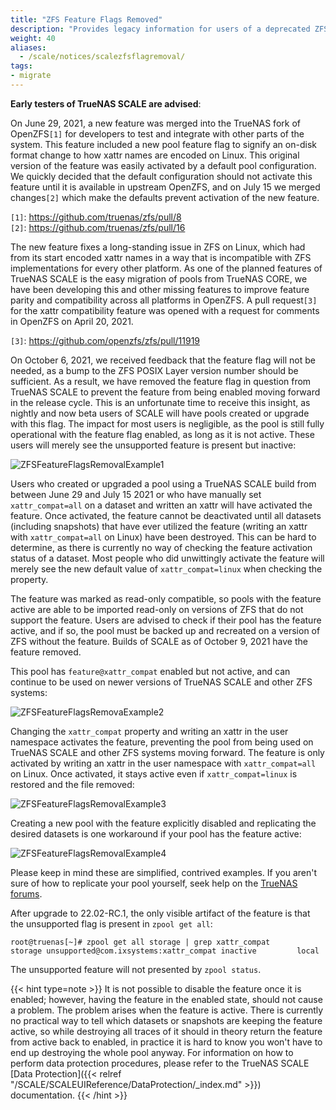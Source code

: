 ```yaml
---
title: "ZFS Feature Flags Removed"
description: "Provides legacy information for users of a deprecated ZFS feature flag merged into TrueNAS SCALE 22.02 and removed in 22.12."
weight: 40
aliases:
  - /scale/notices/scalezfsflagremoval/
tags:
- migrate
---
```


**Early testers of TrueNAS SCALE are advised**:

On June 29, 2021, a new feature was merged into the TrueNAS fork of OpenZFS`[1]` for developers to test and integrate with other parts of the system. This feature included a new pool feature flag to signify an on-disk format change to how xattr names are encoded on Linux. This original version of the feature was easily activated by a default pool configuration. We quickly decided that the default configuration should not activate this feature until it is available in upstream OpenZFS, and on July 15 we merged changes`[2]` which make the defaults prevent activation of the new feature.

`[1]`: https://github.com/truenas/zfs/pull/8</br>
`[2]`: https://github.com/truenas/zfs/pull/16

The new feature fixes a long-standing issue in ZFS on Linux, which had from its start encoded xattr names in a way that is incompatible with ZFS implementations for every other platform. As one of the planned features of TrueNAS SCALE is the easy migration of pools from TrueNAS CORE, we have been developing this and other missing features to improve feature parity and compatibility across all platforms in OpenZFS. A pull request`[3]` for the xattr compatibility feature was opened with a request for comments in OpenZFS on April 20, 2021.

`[3]`: https://github.com/openzfs/zfs/pull/11919

On October 6, 2021, we received feedback that the feature flag will not be needed, as a bump to the ZFS POSIX Layer version number should be sufficient. As a result, we have removed the feature flag in question from TrueNAS SCALE to prevent the feature from being enabled moving forward in the release cycle. This is an unfortunate time to receive this insight, as nightly and now beta users of SCALE will have pools created or upgrade with this flag.  The impact for most users is negligible, as the pool is still fully operational with the feature flag enabled, as long as it is not active. These users will merely see the unsupported feature is present but inactive:

![ZFSFeatureFlagsRemovalExample1](/images/SCALE/ZFSFeatureFlagsRemovalExample1.png "ZFS Feature Flags Removal Example 1")

Users who created or upgraded a pool using a TrueNAS SCALE build from between June 29 and July 15 2021 or who have manually set `xattr_compat=all` on a dataset and written an xattr will have activated the feature. Once activated, the feature cannot be deactivated until all datasets (including snapshots) that have ever utilized the feature (writing an xattr with `xattr_compat=all` on Linux) have been destroyed. This can be hard to determine, as there is currently no way of checking the feature activation status of a dataset. Most people who did unwittingly activate the feature will merely see the new default value of `xattr_compat=linux` when checking the property.

The feature was marked as read-only compatible, so pools with the feature active are able to be imported read-only on versions of ZFS that do not support the feature. Users are advised to check if their pool has the feature active, and if so, the pool must be backed up and recreated on a version of ZFS without the feature. Builds of SCALE as of October 9, 2021 have the feature removed.

This pool has `feature@xattr_compat` enabled but not active, and can continue to be used on newer versions of TrueNAS SCALE and other ZFS systems:

![ZFSFeatureFlagsRemovaExample2](/images/SCALE/ZFSFeatureFlagsRemovalExample2.png "ZFS Feature Flags Removal Example 2")

Changing the `xattr_compat` property and writing an xattr in the user namespace activates the feature, preventing the pool from being used on TrueNAS SCALE and other ZFS systems moving forward. The feature is only activated by writing an xattr in the user namespace with `xattr_compat=all` on Linux. Once activated, it stays active even if `xattr_compat=linux` is restored and the file removed:

![ZFSFeatureFlagsRemovalExample3](/images/SCALE/ZFSFeatureFlagsRemovalExample3.png "ZFS Feature Flags Removal Example 3")

Creating a new pool with the feature explicitly disabled and replicating the desired datasets is one workaround if your pool has the feature active:

![ZFSFeatureFlagsRemovalExample4](/images/SCALE/ZFSFeatureFlagsRemovalExample4.png "ZFS Feature Flags Removal Example 4")

Please keep in mind these are simplified, contrived examples.  If you aren't sure of how to replicate your pool yourself, seek help on the [TrueNAS forums](https://forums.truenas.com/tags/c/truenas-general/4/scale).

After upgrade to 22.02-RC.1, the only visible artifact of the feature is that the unsupported flag is present in `zpool get all`:

`root@truenas[~]# zpool get all storage | grep xattr_compat`</br>
`storage unsupported@com.ixsystems:xattr_compat inactive         local`

The unsupported feature will not presented by `zpool status`.

{{< hint type=note >}}
It is not possible to disable the feature once it is enabled; however, having the feature in the enabled state, should not cause a problem.
The problem arises when the feature is active.
There is currently no practical way to tell which datasets or snapshots are keeping the feature active, so while destroying all traces of it should in theory return the feature from active back to enabled, in practice it is hard to know you won't have to end up destroying the whole pool anyway.
For information on how to perform data protection procedures, please refer to the TrueNAS SCALE [Data Protection]({{< relref "/SCALE/SCALEUIReference/DataProtection/_index.md" >}}) documentation.
{{< /hint >}}
